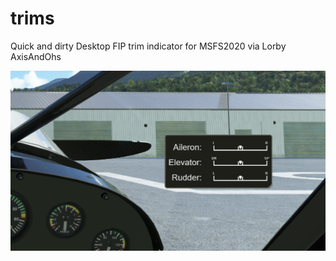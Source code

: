 # trims
Quick and dirty Desktop FIP trim indicator for MSFS2020 via Lorby AxisAndOhs

![alt text](https://github.com/rottenb/trims/blob/main/trims.png?raw=true)
